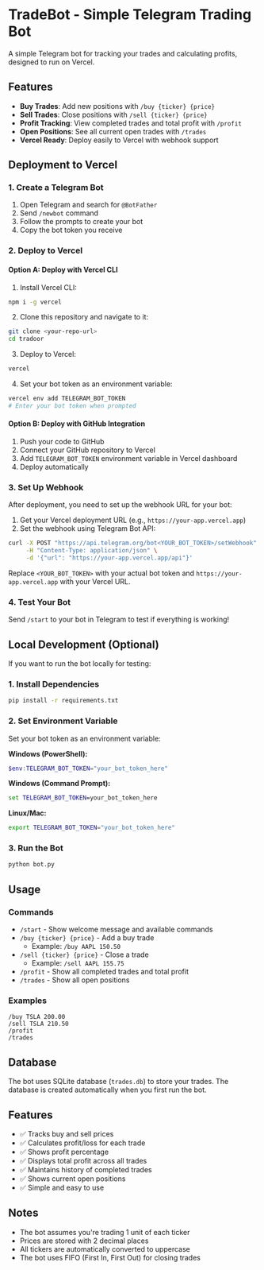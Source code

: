 # TradeBot - Simple Telegram Trading Bot

A simple Telegram bot for tracking your trades and calculating profits, designed to run on Vercel.

## Features

- **Buy Trades**: Add new positions with `/buy {ticker} {price}`
- **Sell Trades**: Close positions with `/sell {ticker} {price}`
- **Profit Tracking**: View completed trades and total profit with `/profit`
- **Open Positions**: See all current open trades with `/trades`
- **Vercel Ready**: Deploy easily to Vercel with webhook support

## Deployment to Vercel

### 1. Create a Telegram Bot

1. Open Telegram and search for `@BotFather`
2. Send `/newbot` command
3. Follow the prompts to create your bot
4. Copy the bot token you receive

### 2. Deploy to Vercel

#### Option A: Deploy with Vercel CLI

1. Install Vercel CLI:
```bash
npm i -g vercel
```

2. Clone this repository and navigate to it:
```bash
git clone <your-repo-url>
cd tradoor
```

3. Deploy to Vercel:
```bash
vercel
```

4. Set your bot token as an environment variable:
```bash
vercel env add TELEGRAM_BOT_TOKEN
# Enter your bot token when prompted
```

#### Option B: Deploy with GitHub Integration

1. Push your code to GitHub
2. Connect your GitHub repository to Vercel
3. Add `TELEGRAM_BOT_TOKEN` environment variable in Vercel dashboard
4. Deploy automatically

### 3. Set Up Webhook

After deployment, you need to set up the webhook URL for your bot:

1. Get your Vercel deployment URL (e.g., `https://your-app.vercel.app`)
2. Set the webhook using Telegram Bot API:
```bash
curl -X POST "https://api.telegram.org/bot<YOUR_BOT_TOKEN>/setWebhook" \
     -H "Content-Type: application/json" \
     -d '{"url": "https://your-app.vercel.app/api"}'
```

Replace `<YOUR_BOT_TOKEN>` with your actual bot token and `https://your-app.vercel.app` with your Vercel URL.

### 4. Test Your Bot

Send `/start` to your bot in Telegram to test if everything is working!

## Local Development (Optional)

If you want to run the bot locally for testing:

### 1. Install Dependencies

```bash
pip install -r requirements.txt
```

### 2. Set Environment Variable

Set your bot token as an environment variable:

**Windows (PowerShell):**
```powershell
$env:TELEGRAM_BOT_TOKEN="your_bot_token_here"
```

**Windows (Command Prompt):**
```cmd
set TELEGRAM_BOT_TOKEN=your_bot_token_here
```

**Linux/Mac:**
```bash
export TELEGRAM_BOT_TOKEN="your_bot_token_here"
```

### 3. Run the Bot

```bash
python bot.py
```

## Usage

### Commands

- `/start` - Show welcome message and available commands
- `/buy {ticker} {price}` - Add a buy trade
  - Example: `/buy AAPL 150.50`
- `/sell {ticker} {price}` - Close a trade
  - Example: `/sell AAPL 155.75`
- `/profit` - Show all completed trades and total profit
- `/trades` - Show all open positions

### Examples

```
/buy TSLA 200.00
/sell TSLA 210.50
/profit
/trades
```

## Database

The bot uses SQLite database (`trades.db`) to store your trades. The database is created automatically when you first run the bot.

## Features

- ✅ Tracks buy and sell prices
- ✅ Calculates profit/loss for each trade
- ✅ Shows profit percentage
- ✅ Displays total profit across all trades
- ✅ Maintains history of completed trades
- ✅ Shows current open positions
- ✅ Simple and easy to use

## Notes

- The bot assumes you're trading 1 unit of each ticker
- Prices are stored with 2 decimal places
- All tickers are automatically converted to uppercase
- The bot uses FIFO (First In, First Out) for closing trades
